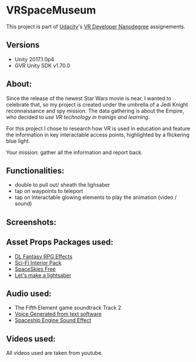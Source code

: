 # VRSpaceMuseum

This project is part of [Udacity](https://www.udacity.com "Udacity - Be in demand")'s [VR Developer Nanodegree](https://www.udacity.com/course/vr-developer-nanodegree--nd017) assignements.

## Versions

- Unity 2017.1.0p4
- GVR Unity SDK v1.70.0

## About:

Since the release of the newest Star Wars movie is near, I wanted to celebrate that, so my project is created under the umbrella of a Jedi Knight reconnaissance and spy mission. The data gathering is about the Empire, who decided to *use VR technology in trainigs and learning*. 

For this project I chose to research how VR is used in education and feature the information in key interactable access points, highlighted by a flickering blue light. 

Your mission: gather all the information and report back.

## Functionalities:
- double to pull out/ sheath the lighsaber
- tap on waypoints to teleport
- tap on interactable glowing elements to play the animation (video / sound)

## Screenshots:




## Asset Props Packages used:
- [DL Fantasy RPG Effects](https://www.assetstore.unity3d.com/en/#!/content/68246)
- [Sci-Fi Interior Pack](https://www.assetstore.unity3d.com/en/#!/content/68130)
- [SpaceSkies Free](https://www.assetstore.unity3d.com/en/#!/content/80503)
- [Let's make a lightsaber](https://www.dropbox.com/sh/41byustw2k9mvl1/AABud5ILutZnjGWtws-ta0V-a?dl=0)

## Audio used:
- The Fifth Element game soundtrack Track 2
- [Voice Generated from text software](http://www.text2speech.org/)
- [Spaceship Engine Sound Effect](https://www.youtube.com/watch?v=IHCfQ1MR7os)

## Videos used:
All videos used are taken from youtube.
